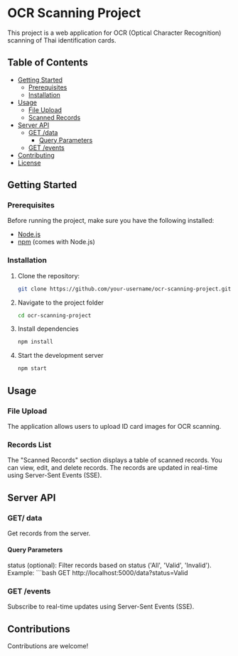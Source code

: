 # OCR Scanning Project

This project is a web application for OCR (Optical Character Recognition) scanning of Thai identification cards.

## Table of Contents

- [Getting Started](#getting-started)
  - [Prerequisites](#prerequisites)
  - [Installation](#installation)
- [Usage](#usage)
  - [File Upload](#file-upload)
  - [Scanned Records](#scanned-records)
- [Server API](#server-api)
  - [GET /data](#get-data)
    - [Query Parameters](#query-parameters)
  - [GET /events](#get-events)
- [Contributing](#contributing)
- [License](#license)

## Getting Started

### Prerequisites

Before running the project, make sure you have the following installed:

- [Node.js](https://nodejs.org/)
- [npm](https://www.npmjs.com/) (comes with Node.js)

### Installation

1. Clone the repository:

   ```bash
   git clone https://github.com/your-username/ocr-scanning-project.git
   
2. Navigate to the project folder

   ```bash
   cd ocr-scanning-project
   
3. Install dependencies

   ```bash
   npm install

4. Start the development server

   ```bash
   npm start

## Usage

### File Upload

The application allows users to upload ID card images for OCR scanning.

### Records List

The "Scanned Records" section displays a table of scanned records. You can view, edit, and delete records. The records are updated in real-time using Server-Sent Events (SSE).

##  Server API

### GET/ data

Get records from the server.

#### Query Parameters

status (optional): Filter records based on status ('All', 'Valid', 'Invalid').
Example:
    ```bash
    GET http://localhost:5000/data?status=Valid


### GET /events

Subscribe to real-time updates using Server-Sent Events (SSE).

## Contributions
  Contributions are welcome!
